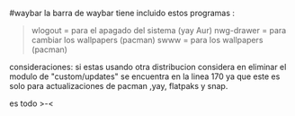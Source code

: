 #waybar
la barra de waybar tiene incluido estos programas :
>wlogout = para el apagado del sistema (yay Aur)
>nwg-drawer = para cambiar los wallpapers (pacman)
>swww = para los wallpapers  (pacman)

consideraciones:
si estas usando otra distribucion considera en eliminar el modulo de "custom/updates"
se encuentra en la linea 170 ya que este es solo para actualizaciones de pacman ,yay, flatpaks y snap.

es todo >-<
